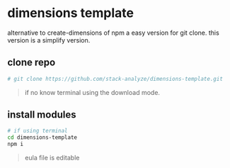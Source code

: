 # dimensions template

alternative to create-dimensions of npm a easy version for git clone.
this version is a simplify version.

## clone repo
```sh
# git clone https://github.com/stack-analyze/dimensions-template.git
```

> if no know terminal using the download mode.

## install modules

```sh
# if using terminal
cd dimensions-template
npm i
```

> eula file is editable